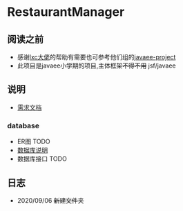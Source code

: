 # RestaurantManager
## 阅读之前
- 感谢[lxc大佬](https://github.com/ppdog0)的帮助有需要也可参考他们组的[javaee-project](https://github.com/ppdog0/java-ee-project)
- 此项目是javaee小学期的项目,主体框架~~不得不用~~ jsf/javaee
## 说明
- [需求文档](/doc/需求文档.pdf)
### database
- ER图 TODO
- [数据库说明](https://github.com/javaEE-had-been-black/RestaurantManager/blob/master/doc/entity.md)
- 数据库接口 TODO
## 日志
- 2020/09/06 ~~新建文件夹~~
  
